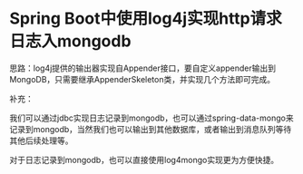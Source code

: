 # Spring Boot中使用log4j实现http请求日志入mongodb

思路：log4j提供的输出器实现自Appender接口，要自定义appender输出到MongoDB，只需要继承AppenderSkeleton类，并实现几个方法即可完成。

补充：

我们可以通过jdbc实现日志记录到mongodb，也可以通过spring-data-mongo来记录到mongodb，当然我们也可以输出到其他数据库，或者输出到消息队列等待其他后续处理等。

对于日志记录到mongodb，也可以直接使用log4mongo实现更为方便快捷。